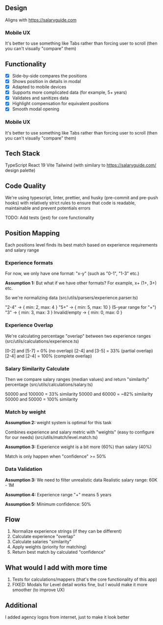 ## Design

Aligns with https://salaryguide.com

### Mobile UX

It's better to use something like Tabs rather than forcing user to scroll (then you can't visually "compare" them)

## Functionality

* [X] Side-by-side compares the positions
* [X] Shows position in details in modal
* [X] Adapted to mobile devices
* [X] Supports more complicated data (for example, 5+ years)
* [X] Validates and sanitizes data
* [X] Highlight compensation for equivalent positions
* [X] Smooth modal opening

### Mobile UX

It's better to use something like Tabs rather than forcing user to scroll (then you can't visually "compare" them)

## Tech Stack

TypeScript
React 19
Vite
Tailwind (with similary to https://salaryguide.com/ design palette)

## Code Quality

We're using typescript, linter, prettier, and husky (pre-commit and pre-push hooks) with relatively strict rules to ensure that code is readable, maintainable and prevent potentials errors

TODO: Add tests (jest) for core functionality

## Position Mapping

Each positions level finds its best match based on experience requirements and salary range

### Experience formats

For now, we only have one format: "x-y" (such as "0-1", "1-3" etc.)

**Assumption 1:** But what if we have other formats? For example, x+ (1+, 3+) etc.

So we're normalizing data (src/utils/parsers/experience.parser.ts)

"2-4" → { min: 2, max: 4 }
"5+" → { min: 5, max: 10 } (5-year range for "+")
"3" → { min: 3, max: 3 }
Invalid/empty → { min: 0, max: 0 }

### Experience Overlap

We're calculating percentage "overlap" between two experience ranges (src/utils/calculations/experience.ts)

[0-2] and [5-7] = 0% (no overlap)
[2-4] and [3-5] = 33% (partial overlap)
[2-4] and [2-4] = 100% (complete overlap)

### Salary Similarity Calculate

Then we compare salary ranges (median values) and return "similarity" percentage (src/utils/calculations/salary.ts)

50000 and 100000 = 33% similarity
50000 and 60000 = ~82% similarity
50000 and 50000 = 100% similarity

### Match by weight

**Assumption 2:** weight system is optimal for this task

Combines experience and salary metric with "weights" (easy to configure for our needs) (src/utils/match/level.match.ts)

**Assumption 3:** Experience weight is a bit more (60%) than salary (40%)

Match is only happen when "confidence" >= 50%

### Data Validation

**Assumption 3:** We need to filter unrealistic data
Realistic salary range: 60K - 1M

**Assumption 4:** Experience range "+" means 5 years

**Assumption 5:** Minimum confidence: 50%

## Flow

1. Normalize experience strings (if they can be different)
2. Calculate experience "overlap"
3. Calculate salaries "similarity"
4. Apply weights (priority for matching)
5. Return best match by calculated "confidence"

## What would I add with more time

1. Tests for calculations/mappers (that's the core functionality of this app)
2. FIXED: Modals for Level detail works fine, but I would make it more smoother (to improve UX)

## Additional

I added agency logos from internet, just to make it look better

